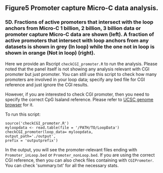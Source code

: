 ## Figure5 Promoter capture Micro-C data analysis.

### 5D. Fractions of active promoters that intersect with the loop anchors from Micro-C 1 billion, 2 billion, 3 billion data or promoter capture Micro-C data are shown (left). A fraction of active promoters that intersect with loop anchors from any datasets is shown in grey (In loop) while the one not in loop is shown in orange (Not in loop) (right).

Here we provide an Rscript ```checkCGI_promoter.R``` to run the analysis. Please noted that the panel itself is not showing any analysis relevant with CGI promoter but just promoter. You can still use this script to check how many promoters are involved in your loop data; specify any bed file for CGI reference and just ignore the CGI results.

However, if you are interested to check CGI promoter, then you need to specify the correct CpG Isaland reference. Please refer to [UCSC genome browser](https://genome.ucsc.edu) for it. 

To run this script:
```
source('checkCGI_promoter.R')
myloopdata <- read.table(file = '/PATH/TO/LoopData')
checkCGI_promoter(loop_data= myloopdata, 
output_path='./output', 
prefix = 'outputprefix')
```
In the output, you will see the promoter-relevant files ending with ```Promoter_inLoop.bed``` or ```Promoter_nonLoop.bed```. If you are using the correct CGI reference, then you can also check files containing with ```CGIPromoter```. You can check 'summary.txt' for all the necessary stats.
